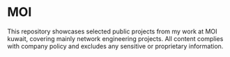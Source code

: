 # MOI
This repository showcases selected public projects from my work at MOI kuwait, covering mainly network engineering projects. All content complies with company policy and excludes any sensitive or proprietary information.
